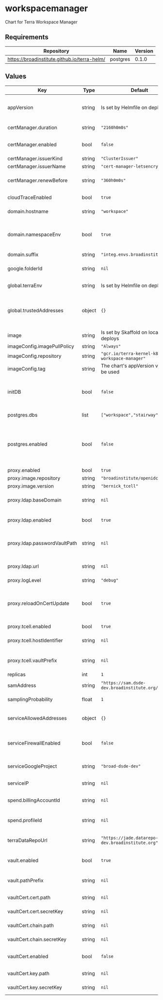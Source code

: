 # workspacemanager

Chart for Terra Workspace Manager

## Requirements

| Repository | Name | Version |
|------------|------|---------|
| https://broadinstitute.github.io/terra-helm/ | postgres | 0.1.0 |

## Values

| Key | Type | Default | Description |
|-----|------|---------|-------------|
| appVersion | string | Is set by Helmfile on deploy | Workspace Manager image version/tag. Required unless using `image`. |
| certManager.duration | string | `"2160h0m0s"` | Certificate duration. Defaults to 3 months. |
| certManager.enabled | bool | `false` | Enable to create certificate secret with cert-manager |
| certManager.issuerKind | string | `"ClusterIssuer"` |  |
| certManager.issuerName | string | `"cert-manager-letsencrypt-prod"` |  |
| certManager.renewBefore | string | `"360h0m0s"` | When to renew the cert. Defaults to 15 days before expiry. |
| cloudTraceEnabled | bool | `true` | Whether to enable gcp cloud trace |
| domain.hostname | string | `"workspace"` | Hostname of this deployment |
| domain.namespaceEnv | bool | `true` | If true, an extra level of namespacing (`global.terraEnv`) will be added between the hostname and suffix |
| domain.suffix | string | `"integ.envs.broadinstitute.org"` | Domain suffix |
| google.folderId | string | `nil` | the id of the Google Folder to create projects for workspaces within. |
| global.terraEnv | string | Is set by Helmfile on deploy | Terget Terra environment name. Required. |
| global.trustedAddresses | object | `{}` | A map of addresses that will be merged with serviceAllowedAddresses. Example: `{ "nickname": ["x.x.x.x/y", "x.x.x.x/y"] }` |
| image | string | Is set by Skaffold on local deploys | Used for local Skaffold deploys |
| imageConfig.imagePullPolicy | string | `"Always"` |  |
| imageConfig.repository | string | `"gcr.io/terra-kernel-k8s/terra-workspace-manager"` | Image repository |
| imageConfig.tag | string | The chart's appVersion value will be used | Image tag. |
| initDB | bool | `false` | Whether the WSM and Stairway DBs should be initialized on startup. Used for preview environments. |
| postgres.dbs | list | `["workspace","stairway"]` | (array(string)) List of databases to create. |
| postgres.enabled | bool | `false` | Whether to enable ephemeral Postgres container. Used for preview/test environments. See the postgres chart for more config options. |
| proxy.enabled | bool | `true` |  |
| proxy.image.repository | string | `"broadinstitute/openidc-proxy"` | Proxy image repository |
| proxy.image.version | string | `"bernick_tcell"` | Proxy image tag |
| proxy.ldap.baseDomain | string | `nil` | Base domain for LDAP. Required if proxy.ldap.enabled is true |
| proxy.ldap.enabled | bool | `true` | Enables LDAP authorization checks in the proxy |
| proxy.ldap.passwordVaultPath | string | `nil` | Vault path for LDAP binding password. Required if proxy.ldap.enabled is true |
| proxy.ldap.url | string | `nil` | URL of LDAP server to use for auth. Required if proxy.ldap.enabled is true |
| proxy.logLevel | string | `"debug"` | Proxy log level |
| proxy.reloadOnCertUpdate | bool | `true` | Whether to reload the deployment when the cert is updated. Requires stakater/Reloader service to be running in the cluster. |
| proxy.tcell.enabled | bool | `true` | Enables TCell |
| proxy.tcell.hostIdentifier | string | `nil` | Identifier used for logging to TCell. Required if proxy.tcell.enabled is true |
| proxy.tcell.vaultPrefix | string | `nil` | Prefix for TCell secrets in vault. Required if proxy.tcell.enabled is true. |
| replicas | int | `1` |  |
| samAddress | string | `"https://sam.dsde-dev.broadinstitute.org/"` | Address of SAM instance this deploy will talk to |
| samplingProbability | float | `1` | the frequency with which calls should be traced. |
| serviceAllowedAddresses | object | `{}` | A map of addresses in the form `{ "nickname": ["x.x.x.x/y", "x.x.x.x/y"] }` |
| serviceFirewallEnabled | bool | `false` | Whether to restrict access to the service to the IPs supplied via serviceAllowedAddresses |
| serviceGoogleProject | string | `"broad-dsde-dev"` | the id of the google project which the instance is associated with |
| serviceIP | string | `nil` | External IP of the service. Required. |
| spend.billingAccountId | string | `nil` | the Google Billing account Id for WSM to use for workspace projects. |
| spend.profileId | string | `nil` | the Spend Profile Id to associate with the billing account. |
| terraDataRepoUrl | string | `"https://jade.datarepo-dev.broadinstitute.org"` | corresponding data repo instance for the environment |
| vault.enabled | bool | `true` | When enabled, syncs required secrets from Vault |
| vault.pathPrefix | string | `nil` | Vault path prefix for secrets. Required if vault.enabled. |
| vaultCert.cert.path | string | `nil` | Path to secret containing .crt |
| vaultCert.cert.secretKey | string | `nil` | Key in secret containing .crt |
| vaultCert.chain.path | string | `nil` | Path to secret containing intermediate .crt |
| vaultCert.chain.secretKey | string | `nil` | Key in secret containing intermediate .crt |
| vaultCert.enabled | bool | `false` | Enable to sync certificate secret from Vault with secrets-manager |
| vaultCert.key.path | string | `nil` | Path to secret containing .key |
| vaultCert.key.secretKey | string | `nil` | Key in secret containing .key |
